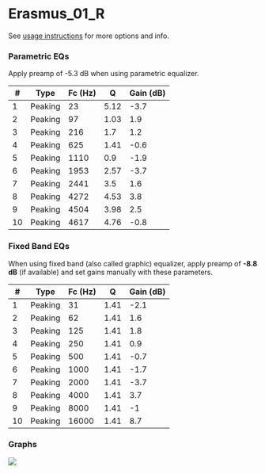 # Erasmus_01_R
See [usage instructions](https://github.com/jaakkopasanen/AutoEq#usage) for more options and info.

### Parametric EQs
Apply preamp of -5.3 dB when using parametric equalizer.

|   # | Type    |   Fc (Hz) |    Q |   Gain (dB) |
|-----|---------|-----------|------|-------------|
|   1 | Peaking |        23 | 5.12 |        -3.7 |
|   2 | Peaking |        97 | 1.03 |         1.9 |
|   3 | Peaking |       216 | 1.7  |         1.2 |
|   4 | Peaking |       625 | 1.41 |        -0.6 |
|   5 | Peaking |      1110 | 0.9  |        -1.9 |
|   6 | Peaking |      1953 | 2.57 |        -3.7 |
|   7 | Peaking |      2441 | 3.5  |         1.6 |
|   8 | Peaking |      4272 | 4.53 |         3.8 |
|   9 | Peaking |      4504 | 3.98 |         2.5 |
|  10 | Peaking |      4617 | 4.76 |        -0.8 |

### Fixed Band EQs
When using fixed band (also called graphic) equalizer, apply preamp of **-8.8 dB** (if available) and set gains manually with these parameters.

|   # | Type    |   Fc (Hz) |    Q |   Gain (dB) |
|-----|---------|-----------|------|-------------|
|   1 | Peaking |        31 | 1.41 |        -2.1 |
|   2 | Peaking |        62 | 1.41 |         1.6 |
|   3 | Peaking |       125 | 1.41 |         1.8 |
|   4 | Peaking |       250 | 1.41 |         0.9 |
|   5 | Peaking |       500 | 1.41 |        -0.7 |
|   6 | Peaking |      1000 | 1.41 |        -1.7 |
|   7 | Peaking |      2000 | 1.41 |        -3.7 |
|   8 | Peaking |      4000 | 1.41 |         3.7 |
|   9 | Peaking |      8000 | 1.41 |        -1   |
|  10 | Peaking |     16000 | 1.41 |         8.7 |

### Graphs
![](./Erasmus_01_R.png)
